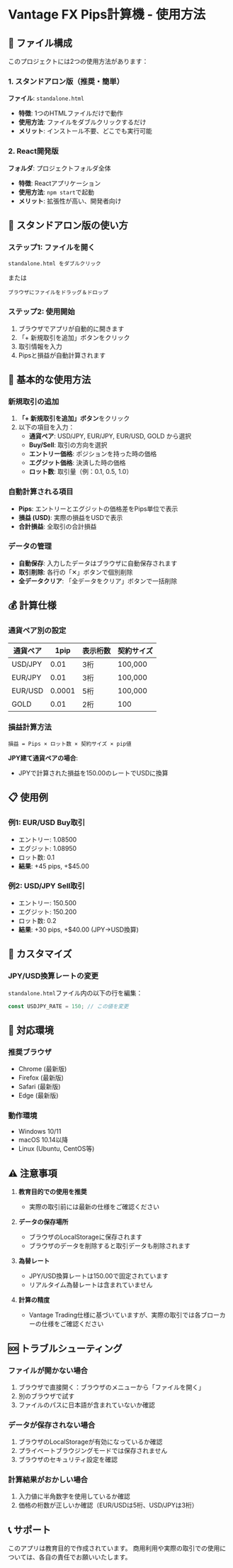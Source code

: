 # Vantage FX Pips計算機 - 使用方法

## 📁 ファイル構成

このプロジェクトには2つの使用方法があります：

### 1. スタンドアロン版（推奨・簡単）
**ファイル**: `standalone.html`
- **特徴**: 1つのHTMLファイルだけで動作
- **使用方法**: ファイルをダブルクリックするだけ
- **メリット**: インストール不要、どこでも実行可能

### 2. React開発版
**フォルダ**: プロジェクトフォルダ全体
- **特徴**: Reactアプリケーション
- **使用方法**: `npm start`で起動
- **メリット**: 拡張性が高い、開発者向け

## 🚀 スタンドアロン版の使い方

### ステップ1: ファイルを開く
```
standalone.html をダブルクリック
```
または
```
ブラウザにファイルをドラッグ＆ドロップ
```

### ステップ2: 使用開始
1. ブラウザでアプリが自動的に開きます
2. 「+ 新規取引を追加」ボタンをクリック
3. 取引情報を入力
4. Pipsと損益が自動計算されます

## 📱 基本的な使用方法

### 新規取引の追加
1. **「+ 新規取引を追加」ボタン**をクリック
2. 以下の項目を入力：
   - **通貨ペア**: USD/JPY, EUR/JPY, EUR/USD, GOLD から選択
   - **Buy/Sell**: 取引の方向を選択
   - **エントリー価格**: ポジションを持った時の価格
   - **エグジット価格**: 決済した時の価格
   - **ロット数**: 取引量（例：0.1, 0.5, 1.0）

### 自動計算される項目
- **Pips**: エントリーとエグジットの価格差をPips単位で表示
- **損益 (USD)**: 実際の損益をUSDで表示
- **合計損益**: 全取引の合計損益

### データの管理
- **自動保存**: 入力したデータはブラウザに自動保存されます
- **取引削除**: 各行の「✕」ボタンで個別削除
- **全データクリア**: 「全データをクリア」ボタンで一括削除

## 💰 計算仕様

### 通貨ペア別の設定
| 通貨ペア | 1pip | 表示桁数 | 契約サイズ |
|---------|------|---------|-----------|
| USD/JPY | 0.01 | 3桁 | 100,000 |
| EUR/JPY | 0.01 | 3桁 | 100,000 |
| EUR/USD | 0.0001 | 5桁 | 100,000 |
| GOLD | 0.01 | 2桁 | 100 |

### 損益計算方法
```
損益 = Pips × ロット数 × 契約サイズ × pip値
```

**JPY建て通貨ペアの場合**:
- JPYで計算された損益を150.00のレートでUSDに換算

## 📋 使用例

### 例1: EUR/USD Buy取引
- エントリー: 1.08500
- エグジット: 1.08950
- ロット数: 0.1
- **結果**: +45 pips, +$45.00

### 例2: USD/JPY Sell取引
- エントリー: 150.500
- エグジット: 150.200
- ロット数: 0.2
- **結果**: +30 pips, +$40.00 (JPY→USD換算)

## 🔧 カスタマイズ

### JPY/USD換算レートの変更
`standalone.html`ファイル内の以下の行を編集：
```javascript
const USDJPY_RATE = 150; // この値を変更
```

## 📱 対応環境

### 推奨ブラウザ
- Chrome (最新版)
- Firefox (最新版)
- Safari (最新版)
- Edge (最新版)

### 動作環境
- Windows 10/11
- macOS 10.14以降
- Linux (Ubuntu, CentOS等)

## ⚠️ 注意事項

1. **教育目的での使用を推奨**
   - 実際の取引前には最新の仕様をご確認ください

2. **データの保存場所**
   - ブラウザのLocalStorageに保存されます
   - ブラウザのデータを削除すると取引データも削除されます

3. **為替レート**
   - JPY/USD換算レートは150.00で固定されています
   - リアルタイム為替レートは含まれていません

4. **計算の精度**
   - Vantage Trading仕様に基づいていますが、実際の取引では各ブローカーの仕様をご確認ください

## 🆘 トラブルシューティング

### ファイルが開かない場合
1. ブラウザで直接開く：ブラウザのメニューから「ファイルを開く」
2. 別のブラウザで試す
3. ファイルのパスに日本語が含まれていないか確認

### データが保存されない場合
1. ブラウザのLocalStorageが有効になっているか確認
2. プライベートブラウジングモードでは保存されません
3. ブラウザのセキュリティ設定を確認

### 計算結果がおかしい場合
1. 入力値に半角数字を使用しているか確認
2. 価格の桁数が正しいか確認（EUR/USDは5桁、USD/JPYは3桁）

## 📞 サポート

このアプリは教育目的で作成されています。
商用利用や実際の取引での使用については、各自の責任でお願いいたします。